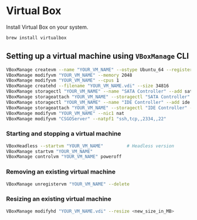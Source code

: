 # Virtual Box

Install Virtual Box on your system.

```bash
brew install virtualbox
```

## Setting up a virtual machine using `VBoxManage` CLI

```bash
VBoxManage createvm --name "YOUR_VM_NAME" --ostype Ubuntu_64 --register
VBoxManage modifyvm "YOUR_VM_NAME" --memory 2048
VBoxManage modifyvm "YOUR_VM_NAME" --cpus 1
VBoxManage createhd --filename "YOUR_VM_NAME.vdi" --size 34816
VBoxManage storagectl "YOUR_VM_NAME" --name "SATA Controller" --add sata --controller IntelAhci
VBoxManage storageattach "YOUR_VM_NAME" --storagectl "SATA Controller" --port 0 --device 0 --type hdd --medium "YOUR_VM_NAME.vdi"
VBoxManage storagectl "YOUR_VM_NAME" --name "IDE Controller" --add ide
VBoxManage storageattach "YOUR_VM_NAME" --storagectl "IDE Controller" --port 0 --device 0 --type dvddrive --medium ubuntu-20.04.3-live-server-amd64.iso
VBoxManage modifyvm "YOUR_VM_NAME" --nic1 nat
VBoxManage modifyvm "CSGOServer" --natpf1 "ssh,tcp,,2334,,22"
```

### Starting and stopping a virtual machine

```bash
VBoxHeadless --startvm "YOUR_VM_NAME"         # Headless version
VBoxManage startvm "YOUR_VM_NAME"
VBoxManage controlvm "YOUR_VM_NAME" poweroff
```

### Removing an existing virtual machine

```bash
VBoxManage unregistervm "YOUR_VM_NAME" --delete
```

### Resizing an existing virtual machine

```bash
VBoxManage modifyhd "YOUR_VM_NAME.vdi" --resize <new_size_in_MB>
```